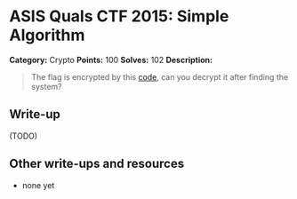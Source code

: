 # ASIS Quals CTF 2015: Simple Algorithm

**Category:** Crypto
**Points:** 100
**Solves:** 102
**Description:**

> The flag is encrypted by this [code](http://tasks.asis-ctf.ir/simple_algorithm_5a0058082857cf27d6e51c095ac59bd5), can you decrypt it after finding the system?

## Write-up

(TODO)

## Other write-ups and resources

* none yet
